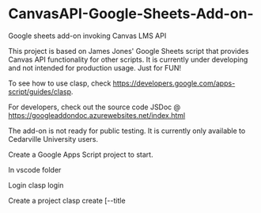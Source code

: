 # CanvasAPI-Google-Sheets-Add-on-
Google sheets add-on invoking Canvas LMS API

This project is based on James Jones' Google Sheets script that provides Canvas API functionality for other scripts. 
It is currently under developing and not intended for production usage. Just for FUN!

To see how to use clasp, check https://developers.google.com/apps-script/guides/clasp.

For developers, check out the source code JSDoc @ https://googleaddondoc.azurewebsites.net/index.html

The add-on is not ready for public testing. It is currently only available to Cedarville University users.

Create a Google Apps Script project to start.

In vscode folder

Login 
clasp login

Create a project
clasp create [--title <title>] [--type <type>] [--rootDir dir] [--parentId <id>]

Clone a project
clasp clone <scriptId|scriptURL> [versionNumer]

To pull codes from GAS
clasp pull [--versionNumber]

To push codes to GAS
clasp push [--watch] [--force]

To generate js doc
jsdoc ./ -r -d docs

clasp reference:

+ clasp login [--no-localhost] [--creds <file>] [--status]  
+ clasp logout  
+ clasp create [--title <title>] [--type <type>] [--rootDir dir] [--parentId <id>]  
+ clasp clone <scriptId | scriptURL> [versionNumber] [--rootDir dir]  
+ clasp pull [--versionNumber]  
+ clasp push [--watch] [--force]  
+ clasp status [--json]  
+ clasp open [scriptId] [--webapp] [--creds] [--addon] [--deploymentId <id>]  
+ clasp deployments  
+ clasp deploy [--versionNumber <version>] [--description <description>] [--deploymentId <id>]  
+ clasp undeploy [deploymentId] [--all]  
+ clasp version [description]  
+ clasp versions  
+ clasp list  
